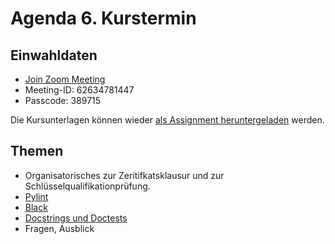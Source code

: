 # Agenda 6. Kurstermin

## Einwahldaten
* [Join Zoom Meeting](https://uni-mannheim.zoom.us/j/62634781447?pwd=Mm41Q0xPbVVta0lEVnZCbDFMZVFrZz09)
* Meeting-ID: 62634781447
* Passcode: 389715

Die Kursunterlagen können wieder [als Assignment heruntergeladen](https://classroom.github.com/a/rTTQDwVT) werden.

## Themen 

* Organisatorisches zur Zeritifkatsklausur und zur Schlüsselqualifikationprüfung.
* [Pylint](01_pylint.md)
* [Black](03_black.md)
* [Docstrings und Doctests](06_docstringtest.md)
* Fragen, Ausblick
